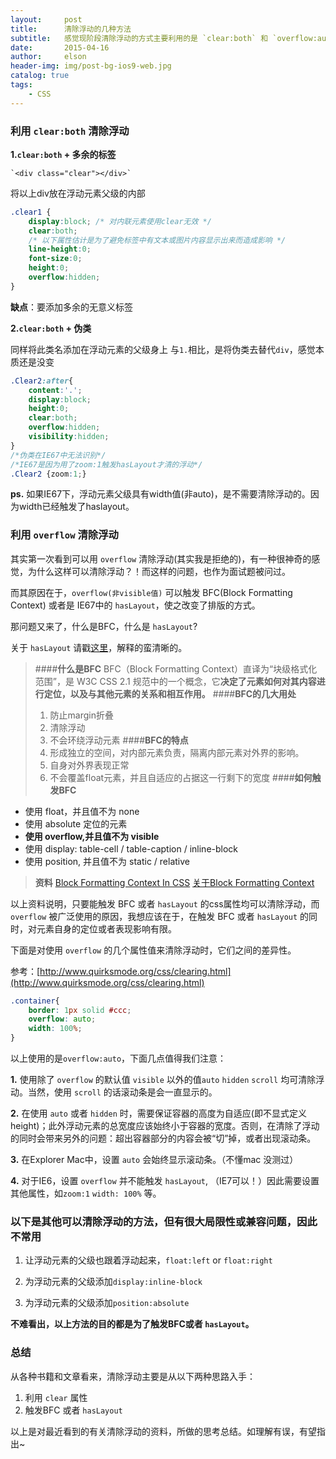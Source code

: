 ```yaml
---
layout:     post
title:      清除浮动的几种方法
subtitle:   感觉现阶段清除浮动的方式主要利用的是 `clear:both` 和 `overflow:auto||hidden||scroll` 这两个css属性，只不过利用上述两者的实现方式有所不同而已。
date:       2015-04-16
author:     elson
header-img: img/post-bg-ios9-web.jpg
catalog: true
tags:
    - CSS
---
```


### **利用 `clear:both` 清除浮动**

**1.`clear:both` + 多余的标签**

	`<div class="clear"></div>`
将以上div放在浮动元素父级的内部
``` css
.clear1 {
	display:block; /* 对内联元素使用clear无效 */
	clear:both;
	/* 以下属性估计是为了避免标签中有文本或图片内容显示出来而造成影响 */
	line-height:0;
	font-size:0;
	height:0;
	overflow:hidden;
}
```
**缺点**：要添加多余的无意义标签

**2.`clear:both` + 伪类**

同样将此类名添加在浮动元素的父级身上
与`1.`相比，是将伪类去替代`div`，感觉本质还是没变
``` css
.Clear2:after{
	content:'.';
	display:block;
	height:0;
	clear:both;
	overflow:hidden;
	visibility:hidden;
}
/*伪类在IE67中无法识别*/
/*IE67是因为用了zoom:1触发hasLayout才清的浮动*/
.Clear2 {zoom:1;}
```
**ps.** 如果IE67下，浮动元素父级具有width值(非auto)，是不需要清除浮动的。因为width已经触发了haslayout。

### **利用 `overflow` 清除浮动**
其实第一次看到可以用 `overflow` 清除浮动(其实我是拒绝的)，有一种很神奇的感觉，为什么这样可以清除浮动？！而这样的问题，也作为面试题被问过。

而其原因在于，`overflow(非visible值)` 可以触发 BFC(Block Formatting Context) 或者是 IE67中的 `hasLayout`，使之改变了排版的方式。

那问题又来了，什么是BFC，什么是 `hasLayout`?

关于 `hasLayout` 请戳[这里](http://riny.net/2013/haslayout/)，解释的蛮清晰的。

>####**什么是BFC**
>BFC（Block Formatting Context）直译为“块级格式化范围”，是 W3C CSS 2.1 规范中的一个概念，它**决定了元素如何对其内容进行定位，以及与其他元素的关系和相互作用。**
>####**BFC的几大用处**
>1. 防止margin折叠
>2. 清除浮动
>3. 不会环绕浮动元素
>####**BFC的特点**
>1. 形成独立的空间，对内部元素负责，隔离内部元素对外界的影响。
>2. 自身对外界表现正常
>3. 不会覆盖float元素，并且自适应的占据这一行剩下的宽度
>####**如何触发BFC**
>
* 使用 float，并且值不为 none
* 使用 absolute 定位的元素
* **使用 overflow,并且值不为 visible**
* 使用 display: table-cell / table-caption / inline-block
* 使用 position, 并且值不为 static / relative

>**资料**
>[Block Formatting Context In CSS](http://outofmemory.cn/wr/?u=http%3A%2F%2Fkkeys.me%2Fpost%2F68547473290)
>[关于Block Formatting Context](http://www.cnblogs.com/pigtail/archive/2013/01/23/2871627.html)

 以上资料说明，只要能触发 BFC 或者 `hasLayout` 的css属性均可以清除浮动，而 `overflow` 被广泛使用的原因，我想应该在于，在触发 BFC 或者 `hasLayout` 的同时，对元素自身的定位或者表现影响有限。

下面是对使用 `overflow` 的几个属性值来清除浮动时，它们之间的差异性。

参考：[http://www.quirksmode.org/css/clearing.html](http://www.quirksmode.org/css/clearing.html)
``` css
.container{
	border: 1px solid #ccc;
	overflow: auto;
	width: 100%;
}
```

以上使用的是`overflow:auto`，下面几点值得我们注意：

**1.** 使用除了 `overflow` 的默认值 `visible` 以外的值`auto` `hidden` `scroll` 均可清除浮动。当然，使用 `scroll` 的话滚动条是会一直显示的。

**2.**  在使用 `auto` 或者 `hidden` 时，需要保证容器的高度为自适应(即不显式定义height)；此外浮动元素的总宽度应该始终小于容器的宽度。否则，在清除了浮动的同时会带来另外的问题：超出容器部分的内容会被“切”掉，或者出现滚动条。

**3.** 在Explorer Mac中，设置 `auto` 会始终显示滚动条。（不懂mac 没测过）

**4.** 对于IE6，设置 `overflow` 并不能触发 `hasLayout`, （IE7可以！）因此需要设置其他属性，如`zoom:1` `width: 100%` 等。


### **以下是其他可以清除浮动的方法，但有很大局限性或兼容问题，因此不常用**

1. 让浮动元素的父级也跟着浮动起来，`float:left` or `float:right`

2. 为浮动元素的父级添加`display:inline-block`
3. 为浮动元素的父级添加`position:absolute`

 **不难看出，以上方法的目的都是为了触发BFC或者 `hasLayout`。**


### **总结**
从各种书籍和文章看来，清除浮动主要是从以下两种思路入手：

1. 利用 `clear` 属性
2. 触发BFC 或者 `hasLayout`

以上是对最近看到的有关清除浮动的资料，所做的思考总结。如理解有误，有望指出~
